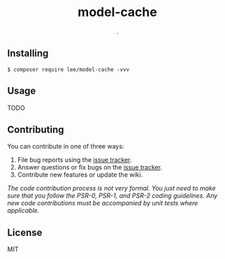 <h1 align="center"> model-cache </h1>

<p align="center"> .</p>


## Installing

```shell
$ composer require lee/model-cache -vvv
```

## Usage

TODO

## Contributing

You can contribute in one of three ways:

1. File bug reports using the [issue tracker](https://github.com/lee/model-cache/issues).
2. Answer questions or fix bugs on the [issue tracker](https://github.com/lee/model-cache/issues).
3. Contribute new features or update the wiki.

_The code contribution process is not very formal. You just need to make sure that you follow the PSR-0, PSR-1, and PSR-2 coding guidelines. Any new code contributions must be accompanied by unit tests where applicable._

## License

MIT